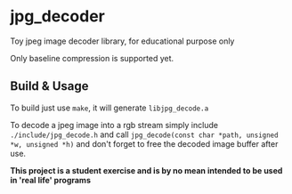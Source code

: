 # jpg_decoder
Toy jpeg image decoder library, for educational purpose only

Only baseline compression is supported yet.

## Build & Usage

To build just use `make`, it will generate `libjpg_decode.a`

To decode a jpeg image into a rgb stream simply include `./include/jpg_decode.h` and call `jpg_decode(const char *path, unsigned *w, unsigned *h)` and don't forget to free the decoded image buffer after use.

**This project is a student exercise and is by no mean intended to be used in 'real life' programs**

